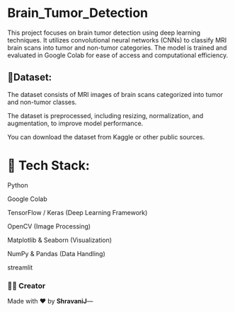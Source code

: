 # Brain_Tumor_Detection
This project focuses on brain tumor detection using deep learning techniques. It utilizes convolutional neural networks (CNNs) to classify MRI brain scans into tumor and non-tumor categories. The model is trained and evaluated in Google Colab for ease of access and computational efficiency.

## 📁Dataset:

The dataset consists of MRI images of brain scans categorized into tumor and non-tumor classes.

The dataset is preprocessed, including resizing, normalization, and augmentation, to improve model performance.

You can download the dataset from Kaggle or other public sources.

#  🧰 Tech Stack:

Python

Google Colab

TensorFlow / Keras (Deep Learning Framework)

OpenCV (Image Processing)

Matplotlib & Seaborn (Visualization)

NumPy & Pandas (Data Handling)

streamlit

### 🙋‍♀️ Creator
Made with ❤️ by **ShravaniJ**—
